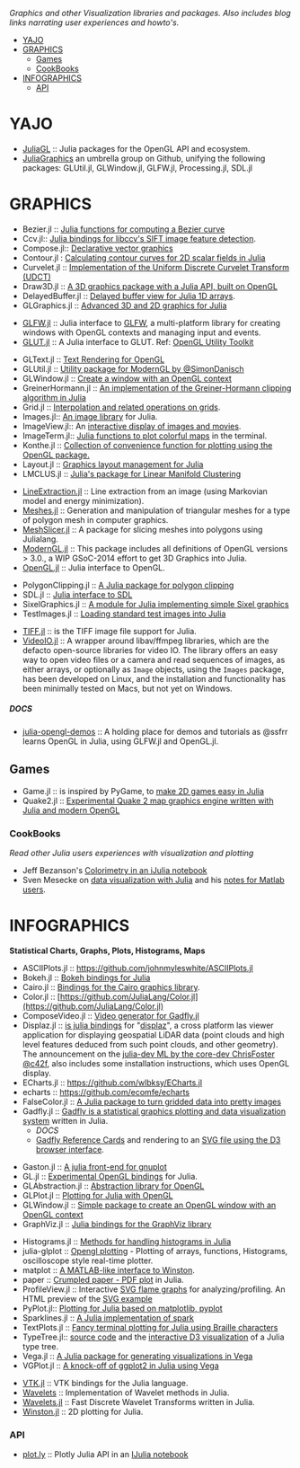 *Graphics and other Visualization libraries and packages. Also includes blog links narrating user experiences and howto's.*

* [YAJO](#yajo)
* [GRAPHICS](#graphics) 
   * [Games](#games)
   * [CookBooks](#cookbooks)
* [INFOGRAPHICS](#infographics)
   * [API](#api)


# YAJO
- [JuliaGL](https://github.com/JuliaGL) :: Julia packages for the OpenGL API and ecosystem.
- [JuliaGraphics](https://www.github.com/JuliaGraphics) an umbrella group on Github, unifying the following packages: GLUtil.jl, GLWindow.jl, GLFW.jl, Processing.jl, SDL.jl

# GRAPHICS 
* Bezier.jl :: [Julia functions for computing a Bezier curve](https://github.com/dronir/Bezier.jl)
* Ccv.jl:: [Julia bindings for libccv's SIFT image feature detection](https://github.com/dhotson/Ccv.jl).
* Compose.jl:: [Declarative vector graphics](https://github.com/dcjones/Compose.jl)
* Contour.jl : [Calculating contour curves for 2D scalar fields in Julia](https://github.com/tlycken/Contour.jl)
* Curvelet.jl :: [Implementation of the Uniform Discrete Curvelet Transform (UDCT)](https://github.com/fundamental/Curvelet.jl)
* Draw3D.jl :: [A 3D graphics package with a Julia API, built on OpenGL](https://github.com/ssfrr/Draw3D.jl)
* DelayedBuffer.jl :: [Delayed buffer view for Julia 1D arrays](https://github.com/jfsantos/DelayedBuffer.jl).
* GLGraphics.jl :: [Advanced 3D and 2D graphics for Julia](https://github.com/SimonDanisch/GLGraphics.jl)
- [GLFW.jl](https://github.com/JuliaGL/GLFW.jl) :: Julia interface to [GLFW](http://www.glfw.org/), a multi-platform library for creating windows with OpenGL contexts and managing input and events.
- [GLUT.jl](https://github.com/rennis250/GLUT.jl) :: A Julia interface to GLUT. Ref: [OpenGL Utility Toolkit](http://en.wikipedia.org/wiki/OpenGL_Utility_Toolkit)
* GLText.jl :: [Text Rendering for OpenGL](https://github.com/SimonDanisch/GLText.jl)
* GLUtil.jl :: [Utility package for ModernGL by @SimonDanisch](https://github.com/SimonDanisch/GLUtil.jl)
* GLWindow.jl :: [Create a window with an OpenGL context](https://github.com/SimonDanisch/GLWindow.jl)
* GreinerHormann.jl :: [An implementation of the Greiner-Hormann clipping algorithm in Julia](https://github.com/sjkelly/GreinerHormann.jl)
* Grid.jl :: [Interpolation and related operations on grids](https://github.com/timholy/Grid.jl).
* Images.jl:: [An image library](https://github.com/timholy/Images.jl) for Julia.
* ImageView.jl:: An [interactive display of images and movies](https://github.com/timholy/ImageView.jl).
* ImageTerm.jl:: [Julia functions to plot colorful maps](https://github.com/meggart/ImageTerm.jl) in the terminal.
* Konthe.jl :: [Collection of convenience function for plotting using the OpenGL package.](https://github.com/meggart/Konthe.jl)
* Layout.jl :: [Graphics layout management for Julia](https://github.com/timholy/Layout.jl)
* LMCLUS.jl :: [Julia's package for Linear Manifold Clustering](https://github.com/wildart/LMCLUS.jl)
- [LineExtraction.jl](https://github.com/remusao/LineExtraction.jl) :: Line extraction from an image (using Markovian model and energy minimization).
- [Meshes.jl](https://github.com/twadleigh/Meshes.jl) :: Generation and manipulation of triangular meshes for a type of polygon mesh in computer graphics.
- [MeshSlicer.jl](https://github.com/sjkelly/MeshSlicer.jl) :: A package for slicing meshes into polygons using Julialang.
- [ModernGL.jl](https://github.com/SimonDanisch/ModernGL.jl) :: This package includes all definitions of OpenGL versions > 3.0., a WIP GSoC-2014 effort to get 3D Graphics into Julia.
- [OpenGL.jl](https://github.com/rennis250/OpenGL.jl) :: Julia interface to OpenGL.
* PolygonClipping.jl :: [A Julia package for polygon clipping](https://github.com/sjkelly/PolygonClipping.jl)
* SDL.jl :: [Julia interface to SDL](https://github.com/rennis250/SDL.jl)
* SixelGraphics.jl :: [A module for Julia implementing simple Sixel graphics](https://github.com/olofsen/SixelGraphics.jl)
* TestImages.jl :: [Loading standard test images into Julia](https://github.com/timholy/TestImages.jl)
- [TIFF.jl](https://github.com/rephorm/TIFF.jl) :: is the TIFF image file support for Julia.
- [VideoIO.jl](https://github.com/kmsquire/VideoIO.jl) :: A wrapper around libav/ffmpeg libraries, which are the defacto open-source libraries for video IO.  The library offers an easy way to open video files or a camera and read sequences of images, as either arrays, or optionally as `Image` objects, using the `Images` package, has been developed on Linux, and the installation and functionality has been minimally tested on Macs, but not yet on Windows.

##### DOCS
* [julia-opengl-demos](https://github.com/ssfrr/julia-opengl-demos) :: A holding place for demos and tutorials as @ssfrr learns OpenGL in Julia, using GLFW.jl and OpenGL.jl.


## Games
* Game.jl :: is inspired by PyGame, to [make 2D games easy in Julia](https://github.com/IainNZ/Game.jl)
* Quake2.jl :: [Experimental Quake 2 map graphics engine written with Julia and modern OpenGL](https://github.com/jayschwa/Quake2.jl)


### CookBooks
*Read other Julia users experiences with visualization and plotting*
* Jeff Bezanson's [Colorimetry in an iJulia notebook](http://nbviewer.ipython.org/url/beowulf.csail.mit.edu/18.337/black%20body%20radiation.ipynb)
* Sven Mesecke on [data visualization with Julia](http://sveme.org/installing-julia-for-data-visualization-stuff.html) and his [notes for Matlab users](http://sveme.org/julia-for-matlab-users-i.html).



# INFOGRAPHICS
**Statistical Charts, Graphs, Plots, Histograms, Maps**
* ASCIIPlots.jl :: https://github.com/johnmyleswhite/ASCIIPlots.jl
* Bokeh.jl :: [Bokeh bindings for Julia](https://github.com/samuelcolvin/Bokeh.jl)
* Cairo.jl :: [Bindings for the Cairo graphics library](https://github.com/JuliaLang/Cairo.jl).
* Color.jl :: [https://github.com/JuliaLang/Color.jl](https://github.com/JuliaLang/Color.jl)
* ComposeVideo.jl :: [Video generator for Gadfly.jl](https://github.com/arnim/ComposeVideo.jl)
* Displaz.jl :: [is julia bindings](https://github.com/c42f/displaz/blob/master/bindings/julia/Displaz.jl) for "[displaz](http://c42f.github.io/displaz)", a cross platform las viewer application for displaying geospatial LiDAR data (point clouds and high level features deduced from such point clouds, and other geometry). The announcement on the [julia-dev ML by the core-dev ChrisFoster @c42f](https://groups.google.com/d/msg/julia-dev/qLdJTnLNQXU/mdTbMr1QhiMJ), also includes some installation instructions, which uses OpenGL display.
* ECharts.jl :: https://github.com/wlbksy/ECharts.jl
* echarts :: https://github.com/ecomfe/echarts
* FalseColor.jl :: [A Julia package to turn gridded data into pretty images](https://github.com/ojwoodford/FalseColor.jl)
* Gadfly.jl :: [Gadfly is a statistical graphics plotting and data visualization system](https://github.com/dcjones/Gadfly.jl) written in Julia. 
   * _DOCS_
   * [Gadfly Reference Cards](https://github.com/john9631/JuliaDocs) and rendering to an [SVG file using the D3 browser interface](https://github.com/dcjones/Gadfly.jl#using-the-d3-backend).
- Gaston.jl :: [A julia front-end for gnuplot](https://github.com/mbaz/Gaston.jl)
- GL.jl :: [Experimental OpenGL bindings](https://github.com/jayschwa/GL.jl) for Julia.
- GLAbstraction.jl :: [Abstraction library for OpenGL](https://github.com/SimonDanisch/GLAbstraction.jl)
- GLPlot.jl :: [Plotting for Julia with OpenGL](https://github.com/SimonDanisch/GLPlot.jl)
- GLWindow.jl :: [Simple package to create an OpenGL window with an OpenGL context](https://github.com/SimonDanisch/GLWindow.jl)
- GraphViz.jl :: [Julia bindings for the GraphViz library](https://github.com/loladiro/GraphViz.jl)
* Histograms.jl :: [Methods for handling histograms in Julia](https://github.com/jpata/Histograms.jl)
* julia-glplot :: [Opengl plotting](https://github.com/o-jasper/julia-glplot) - Plotting of arrays, functions, Histograms, oscilloscope style real-time plotter.
* matplot :: [A MATLAB-like interface to Winston](https://github.com/natj/matplot).
* paper :: [Crumpled paper - PDF plot](https://github.com/andrewcooke/paper) in Julia.
* ProfileView.jl :: Interactive [SVG flame graphs](https://github.com/GlenHertz/ProfileView.jl) for analyzing/profiling. An HTML preview of the [SVG example](http://htmlpreview.github.io/?https://raw.github.com/GlenHertz/ProfileView.jl/master/readme_images/profile.svg)
* PyPlot.jl:: [Plotting for Julia based on matplotlib, pyplot](https://github.com/stevengj/PyPlot.jl)
* Sparklines.jl :: [A Julia implementation of spark](https://github.com/mbauman/Sparklines.jl)
* TextPlots.jl :: [Fancy terminal plotting for Julia using Braille characters](https://github.com/sunetos/TextPlots.jl)
* TypeTree.jl:: [source code](https://github.com/johnmyleswhite/TypeTree.jl) and the [interactive D3 visualization](http://johnmyleswhite.com/typetree/tree.html) of a Julia type tree.
* Vega.jl :: [A Julia package for generating visualizations in Vega](https://github.com/johnmyleswhite/Vega.jl)
* VGPlot.jl :: [A knock-off of ggplot2 in Julia using Vega](https://github.com/johnmyleswhite/VGPlot.jl)
- [VTK.jl](https://github.com/ihnorton/VTK.jl) :: VTK bindings for the Julia language.
- [Wavelets](https://github.com/tomaskrehlik/Wavelets) :: Implementation of Wavelet methods in Julia.
- [Wavelets.jl](https://github.com/gummif/Wavelets.jl) :: Fast Discrete Wavelet Transforms written in Julia.
- [Winston.jl](https://github.com/nolta/Winston.jl) :: 2D plotting for Julia.

### API 
- [plot.ly](https://plot.ly/api/julia/) :: Plotly Julia API in an [IJulia notebook](http://nbviewer.ipython.org/7105191)

